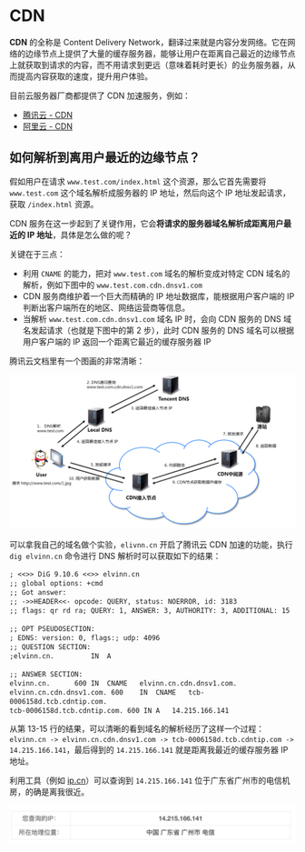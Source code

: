 # CDN

**CDN** 的全称是 Content Delivery Network，翻译过来就是内容分发网络。它在网络的边缘节点上提供了大量的缓存服务器，能够让用户在距离自己最近的边缘节点上就获取到请求的内容，而不用请求到更远（意味着耗时更长）的业务服务器，从而提高内容获取的速度，提升用户体验。

目前云服务器厂商都提供了 CDN 加速服务，例如：

  - [腾讯云 - CDN](https://cloud.tencent.com/product/cdn)
  - [阿里云 - CDN](https://www.aliyun.com/product/cdn)

## 如何解析到离用户最近的边缘节点？

假如用户在请求 `www.test.com/index.html` 这个资源，那么它首先需要将 `www.test.com` 这个域名解析成服务器的 IP 地址，然后向这个 IP 地址发起请求，获取 `/index.html` 资源。

CDN 服务在这一步起到了关键作用，它会**将请求的服务器域名解析成距离用户最近的 IP 地址**，具体是怎么做的呢？

关键在于三点：
  - 利用 `CNAME` 的能力，把对 `www.test.com` 域名的解析变成对特定 CDN 域名的解析，例如下图中的 `www.test.com.cdn.dnsv1.com`
  - CDN 服务商维护着一个巨大而精确的 IP 地址数据库，能根据用户客户端的 IP 判断出客户端所在的地区、网络运营商等信息。
  - 当解析 `www.test.com.cdn.dnsv1.com` 域名 IP 时，会向 CDN 服务的 DNS 域名发起请求（也就是下图中的第 2 步），此时 CDN 服务的 DNS 域名可以根据用户客户端的 IP 返回一个距离它最近的缓存服务器 IP

腾讯云文档里有一个图画的非常清晰：

![CDN - DNS](./public/cdn-dns.png)

可以拿我自己的域名做个实验，`elivnn.cn` 开启了腾讯云 CDN 加速的功能，执行 `dig elvinn.cn` 命令进行 DNS 解析时可以获取如下的结果：

```{13-15}
; <<>> DiG 9.10.6 <<>> elvinn.cn
;; global options: +cmd
;; Got answer:
;; ->>HEADER<<- opcode: QUERY, status: NOERROR, id: 3183
;; flags: qr rd ra; QUERY: 1, ANSWER: 3, AUTHORITY: 3, ADDITIONAL: 15

;; OPT PSEUDOSECTION:
; EDNS: version: 0, flags:; udp: 4096
;; QUESTION SECTION:
;elvinn.cn.			IN	A

;; ANSWER SECTION:
elvinn.cn.		600	IN	CNAME	elvinn.cn.cdn.dnsv1.com.
elvinn.cn.cdn.dnsv1.com. 600	IN	CNAME	tcb-0006158d.tcb.cdntip.com.
tcb-0006158d.tcb.cdntip.com. 600 IN	A	14.215.166.141
```

从第 13-15 行的结果，可以清晰的看到域名的解析经历了这样一个过程：`elvinn.cn -> elvinn.cn.cdn.dnsv1.com -> tcb-0006158d.tcb.cdntip.com -> 14.215.166.141`，最后得到的 `14.215.166.141` 就是距离我最近的缓存服务器 IP 地址。

利用工具（例如 [ip.cn](ip.cn)）可以查询到 `14.215.166.141` 位于广东省广州市的电信机房，的确是离我很近。

![CDN IP 查询结果](./public/cdn-ip.jpg)

<Vssue title="CDN" />